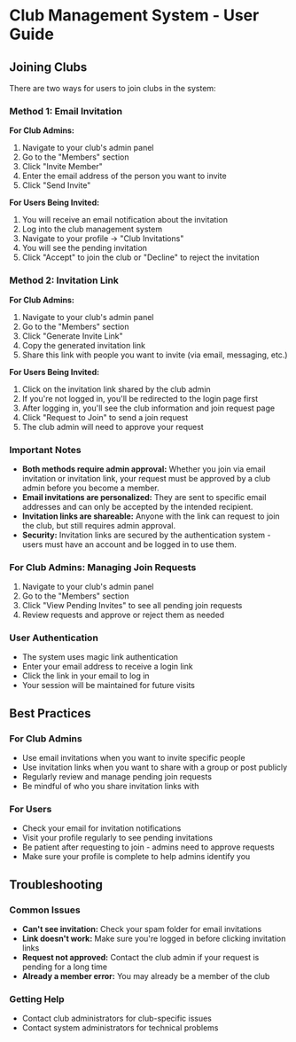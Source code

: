 # Club Management System - User Guide

## Joining Clubs

There are two ways for users to join clubs in the system:

### Method 1: Email Invitation

**For Club Admins:**
1. Navigate to your club's admin panel
2. Go to the "Members" section
3. Click "Invite Member"
4. Enter the email address of the person you want to invite
5. Click "Send Invite"

**For Users Being Invited:**
1. You will receive an email notification about the invitation
2. Log into the club management system
3. Navigate to your profile → "Club Invitations"
4. You will see the pending invitation
5. Click "Accept" to join the club or "Decline" to reject the invitation

### Method 2: Invitation Link

**For Club Admins:**
1. Navigate to your club's admin panel
2. Go to the "Members" section
3. Click "Generate Invite Link"
4. Copy the generated invitation link
5. Share this link with people you want to invite (via email, messaging, etc.)

**For Users Being Invited:**
1. Click on the invitation link shared by the club admin
2. If you're not logged in, you'll be redirected to the login page first
3. After logging in, you'll see the club information and join request page
4. Click "Request to Join" to send a join request
5. The club admin will need to approve your request

### Important Notes

- **Both methods require admin approval:** Whether you join via email invitation or invitation link, your request must be approved by a club admin before you become a member.
- **Email invitations are personalized:** They are sent to specific email addresses and can only be accepted by the intended recipient.
- **Invitation links are shareable:** Anyone with the link can request to join the club, but still requires admin approval.
- **Security:** Invitation links are secured by the authentication system - users must have an account and be logged in to use them.

### For Club Admins: Managing Join Requests

1. Navigate to your club's admin panel
2. Go to the "Members" section
3. Click "View Pending Invites" to see all pending join requests
4. Review requests and approve or reject them as needed

### User Authentication

- The system uses magic link authentication
- Enter your email address to receive a login link
- Click the link in your email to log in
- Your session will be maintained for future visits

## Best Practices

### For Club Admins
- Use email invitations when you want to invite specific people
- Use invitation links when you want to share with a group or post publicly
- Regularly review and manage pending join requests
- Be mindful of who you share invitation links with

### For Users
- Check your email for invitation notifications
- Visit your profile regularly to see pending invitations
- Be patient after requesting to join - admins need to approve requests
- Make sure your profile is complete to help admins identify you

## Troubleshooting

### Common Issues
- **Can't see invitation:** Check your spam folder for email invitations
- **Link doesn't work:** Make sure you're logged in before clicking invitation links
- **Request not approved:** Contact the club admin if your request is pending for a long time
- **Already a member error:** You may already be a member of the club

### Getting Help
- Contact club administrators for club-specific issues
- Contact system administrators for technical problems